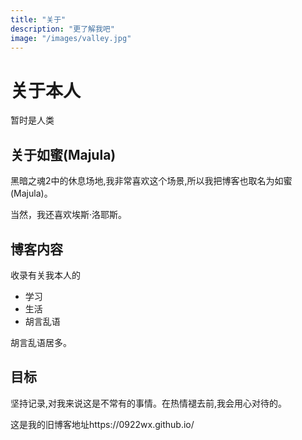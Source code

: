 ```yaml
---
title: "关于"
description: "更了解我吧"
image: "/images/valley.jpg"
---
```


# 关于本人

暂时是人类

## 关于如蜜(Majula)

黑暗之魂2中的休息场地,我非常喜欢这个场景,所以我把博客也取名为如蜜(Majula)。

当然，我还喜欢埃斯·洛耶斯。

## 博客内容

收录有关我本人的

- 学习
- 生活
- 胡言乱语

胡言乱语居多。

## 目标

坚持记录,对我来说这是不常有的事情。在热情褪去前,我会用心对待的。

这是我的旧博客地址https://0922wx.github.io/